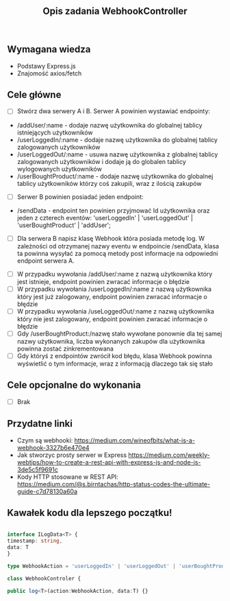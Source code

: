 <h2 align="center">Opis zadania WebhookController </h2>

<br>

## Wymagana wiedza

- Podstawy Express.js
- Znajomość axios/fetch

## Cele główne

* [ ] Stwórz dwa serwery A i B. Serwer A powinien wystawiać endpointy:
-  /addUser/:name - dodaje nazwę użytkownika do globalnej tablicy istniejących użytkowników
-  /userLoggedIn/:name - dodaje nazwę użytkownika do globalnej tablicy zalogowanych użytkowników
-  /userLoggedOut/:name - usuwa nazwę użytkownika z globalnej tablicy zalogowanych użytkowników i dodaje ją do globalen tablicy wylogowanych użytkowników
-  /userBoughtProduct/:name - dodaje nazwę użytkownika do globalnej tablicy użytkowników którzy coś zakupili, wraz z ilością zakupów
* [ ] Serwer B powinien posiadać jeden endpoint: 
- /sendData - endpoint ten powinien przyjmować Id użytkownika oraz jeden z czterech eventów:  'userLoggedIn' | 'userLoggedOut' | 'userBoughtProduct' | 'addUser';
* [ ] Dla serwera B napisz klasę Webhook która posiada metodę log. W zależności od otrzymanej nazwy eventu w endpoincie /sendData, klasa ta powinna wysyłać
      za pomocą metody post informacje na odpowiedni endpoint serwera A.
- [ ] W przypadku wywołania /addUser/:name z nazwą użytkownika który jest istnieje, endpoint powinien zwracać informacje o błędzie
- [ ] W przypadku wywołania /userLoggedIn/:name z nazwą użytkownika który jest już zalogowany, endpoint powinien zwracać informacje o błędzie
- [ ] W przypadku wywołania /useLoggedOut/:name z nazwą użytkownika który nie jest zalogowany, endpoint powinien zwracać informacje o błędzie
- [ ] Gdy /userBoughtProduct:/nazwę stało wywołane ponownie dla tej samej nazwy użytkownika, liczba wykonanych zakupów dla użytkownika powinna zostać zinkrementowana
- [ ] Gdy któryś z endpointów zwrócił kod błędu, klasa Webhook powinna wyświetlić o tym informacje, wraz z informacją dlaczego tak się stało

## Cele opcjonalne do wykonania

* [ ] Brak

## Przydatne linki

- Czym są webhooki: https://medium.com/wineofbits/what-is-a-webhook-3327b6e470e4
- Jak stworzyc prosty serwer w Express https://medium.com/weekly-webtips/how-to-create-a-rest-api-with-express-js-and-node-js-3de5c5f9691c
- Kody HTTP stosowane w REST API: https://medium.com/@s.birntachas/http-status-codes-the-ultimate-guide-c7d78130a60a

## Kawałek kodu dla lepszego początku!

```typescript

interface ILogData<T> {
timestamp: string,
data: T
}

type WebhookAction = 'userLoggedIn' | 'userLoggedOut' | 'userBoughtProduct';

class WebhookControler {

public log<T>(action:WebhookAction, data:T) {}

```

